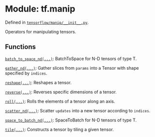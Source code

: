<div itemscope itemtype="http://developers.google.com/ReferenceObject">
<meta itemprop="name" content="tf.manip" />
<meta itemprop="path" content="Stable" />
</div>

# Module: tf.manip



Defined in [`tensorflow/manip/__init__.py`](https://www.tensorflow.org/code/tensorflow/manip/__init__.py).

Operators for manipulating tensors.

## Functions

[`batch_to_space_nd(...)`](../tf/manip/batch_to_space_nd.md): BatchToSpace for N-D tensors of type T.

[`gather_nd(...)`](../tf/manip/gather_nd.md): Gather slices from `params` into a Tensor with shape specified by `indices`.

[`reshape(...)`](../tf/manip/reshape.md): Reshapes a tensor.

[`reverse(...)`](../tf/manip/reverse.md): Reverses specific dimensions of a tensor.

[`roll(...)`](../tf/manip/roll.md): Rolls the elements of a tensor along an axis.

[`scatter_nd(...)`](../tf/manip/scatter_nd.md): Scatter `updates` into a new tensor according to `indices`.

[`space_to_batch_nd(...)`](../tf/manip/space_to_batch_nd.md): SpaceToBatch for N-D tensors of type T.

[`tile(...)`](../tf/manip/tile.md): Constructs a tensor by tiling a given tensor.

